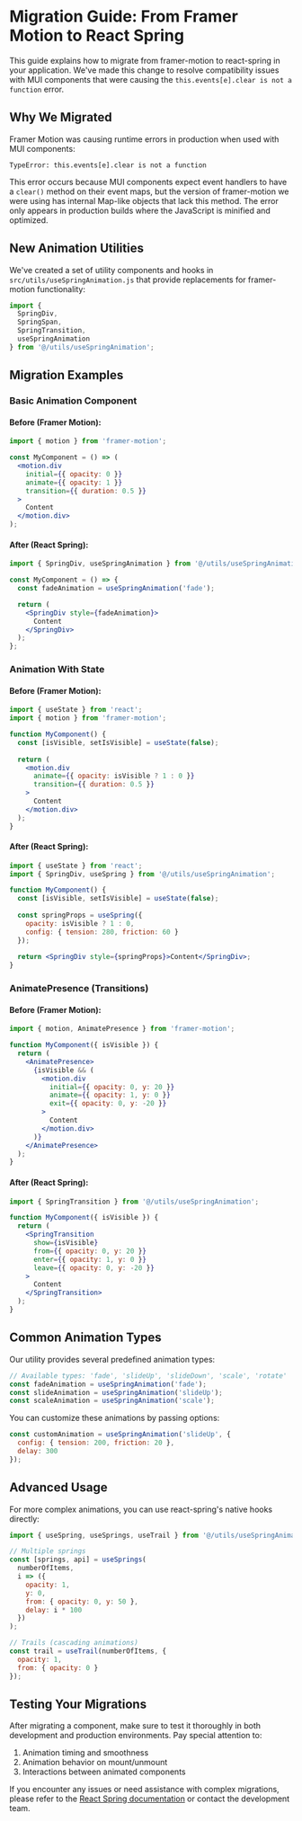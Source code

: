 # Migration Guide: From Framer Motion to React Spring

This guide explains how to migrate from framer-motion to react-spring in your application. We've made this change to resolve compatibility issues with MUI components that were causing the `this.events[e].clear is not a function` error.

## Why We Migrated

Framer Motion was causing runtime errors in production when used with MUI components:

```
TypeError: this.events[e].clear is not a function
```

This error occurs because MUI components expect event handlers to have a `clear()` method on their event maps, but the version of framer-motion we were using has internal Map-like objects that lack this method. The error only appears in production builds where the JavaScript is minified and optimized.

## New Animation Utilities

We've created a set of utility components and hooks in `src/utils/useSpringAnimation.js` that provide replacements for framer-motion functionality:

```javascript
import { 
  SpringDiv, 
  SpringSpan, 
  SpringTransition, 
  useSpringAnimation 
} from '@/utils/useSpringAnimation';
```

## Migration Examples

### Basic Animation Component

#### Before (Framer Motion):
```jsx
import { motion } from 'framer-motion';

const MyComponent = () => (
  <motion.div
    initial={{ opacity: 0 }}
    animate={{ opacity: 1 }}
    transition={{ duration: 0.5 }}
  >
    Content
  </motion.div>
);
```

#### After (React Spring):
```jsx
import { SpringDiv, useSpringAnimation } from '@/utils/useSpringAnimation';

const MyComponent = () => {
  const fadeAnimation = useSpringAnimation('fade');

  return (
    <SpringDiv style={fadeAnimation}>
      Content
    </SpringDiv>
  );
};
```

### Animation With State

#### Before (Framer Motion):
```jsx
import { useState } from 'react';
import { motion } from 'framer-motion';

function MyComponent() {
  const [isVisible, setIsVisible] = useState(false);
  
  return (
    <motion.div
      animate={{ opacity: isVisible ? 1 : 0 }}
      transition={{ duration: 0.5 }}
    >
      Content
    </motion.div>
  );
}
```

#### After (React Spring):
```jsx
import { useState } from 'react';
import { SpringDiv, useSpring } from '@/utils/useSpringAnimation';

function MyComponent() {
  const [isVisible, setIsVisible] = useState(false);
  
  const springProps = useSpring({
    opacity: isVisible ? 1 : 0,
    config: { tension: 280, friction: 60 }
  });
  
  return <SpringDiv style={springProps}>Content</SpringDiv>;
}
```

### AnimatePresence (Transitions)

#### Before (Framer Motion):
```jsx
import { motion, AnimatePresence } from 'framer-motion';

function MyComponent({ isVisible }) {
  return (
    <AnimatePresence>
      {isVisible && (
        <motion.div
          initial={{ opacity: 0, y: 20 }}
          animate={{ opacity: 1, y: 0 }}
          exit={{ opacity: 0, y: -20 }}
        >
          Content
        </motion.div>
      )}
    </AnimatePresence>
  );
}
```

#### After (React Spring):
```jsx
import { SpringTransition } from '@/utils/useSpringAnimation';

function MyComponent({ isVisible }) {
  return (
    <SpringTransition
      show={isVisible}
      from={{ opacity: 0, y: 20 }}
      enter={{ opacity: 1, y: 0 }}
      leave={{ opacity: 0, y: -20 }}
    >
      Content
    </SpringTransition>
  );
}
```

## Common Animation Types

Our utility provides several predefined animation types:

```javascript
// Available types: 'fade', 'slideUp', 'slideDown', 'scale', 'rotate'
const fadeAnimation = useSpringAnimation('fade');
const slideAnimation = useSpringAnimation('slideUp');
const scaleAnimation = useSpringAnimation('scale');
```

You can customize these animations by passing options:

```javascript
const customAnimation = useSpringAnimation('slideUp', {
  config: { tension: 200, friction: 20 },
  delay: 300
});
```

## Advanced Usage

For more complex animations, you can use react-spring's native hooks directly:

```javascript
import { useSpring, useSprings, useTrail } from '@/utils/useSpringAnimation';

// Multiple springs
const [springs, api] = useSprings(
  numberOfItems,
  i => ({
    opacity: 1,
    y: 0,
    from: { opacity: 0, y: 50 },
    delay: i * 100
  })
);

// Trails (cascading animations)
const trail = useTrail(numberOfItems, {
  opacity: 1,
  from: { opacity: 0 }
});
```

## Testing Your Migrations

After migrating a component, make sure to test it thoroughly in both development and production environments. Pay special attention to:

1. Animation timing and smoothness
2. Animation behavior on mount/unmount
3. Interactions between animated components

If you encounter any issues or need assistance with complex migrations, please refer to the [React Spring documentation](https://react-spring.dev/) or contact the development team. 